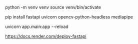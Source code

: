 python -m venv venv
source venv/bin/activate

pip install fastapi uvicorn opencv-python-headless mediapipe

uvicorn app.main:app --reload

https://docs.render.com/deploy-fastapi
